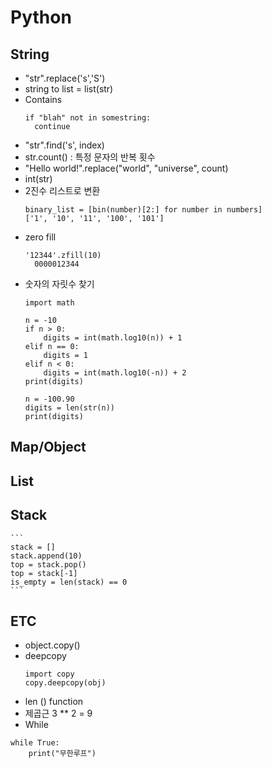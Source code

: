 # Python

## String 
* "str".replace('s','S')
* string to list = list(str)
* Contains
  ```
  if "blah" not in somestring: 
    continue
  ```
* "str".find('s', index)
* str.count() : 특정 문자의 반복 횟수
* "Hello world!".replace("world", "universe", count)
* int(str)
* 2진수 리스트로 변환
    ```
    binary_list = [bin(number)[2:] for number in numbers]
    ['1', '10', '11', '100', '101']
    ```
* zero fill
  ```
  '12344'.zfill(10)
    0000012344
  ```
* 숫자의 자릿수 찾기
    ```
    import math

    n = -10
    if n > 0:
        digits = int(math.log10(n)) + 1
    elif n == 0:
        digits = 1
    elif n < 0:
        digits = int(math.log10(-n)) + 2
    print(digits)

    n = -100.90
    digits = len(str(n))
    print(digits)
    ```

## Map/Object


## List

## Stack
    ```
    stack = []
    stack.append(10)
    top = stack.pop()
    top = stack[-1]
    is_empty = len(stack) == 0
    ```

## ETC
* object.copy()
* deepcopy
  ```
  import copy
  copy.deepcopy(obj)
  ```
* len () function
* 제곱근 3 ** 2 = 9
* While
```
while True:
    print("무한루프")
```

